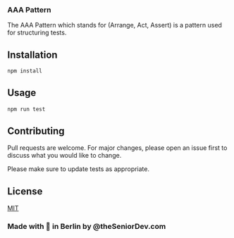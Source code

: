 ### AAA Pattern

The AAA Pattern which stands for (Arrange, Act, Assert) is a pattern used for structuring tests.

## Installation

```bash
npm install
```

## Usage

```bash
npm run test
```

## Contributing

Pull requests are welcome. For major changes, please open an issue first
to discuss what you would like to change.

Please make sure to update tests as appropriate.

## License

[MIT](https://choosealicense.com/licenses/mit/)

### Made with 🧡 in Berlin by @theSeniorDev.com
